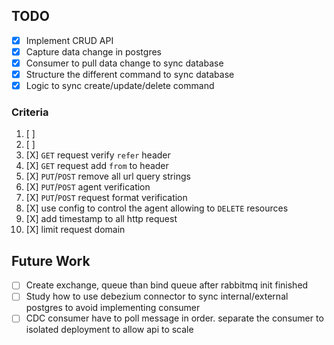 

## TODO
* [X] Implement CRUD API
* [X] Capture data change in postgres
* [X] Consumer to pull data change to sync database
* [X] Structure the different command to sync database
* [X] Logic to sync create/update/delete command

### Criteria

1. [ ]
2. [ ]
3. [X] `GET` request verify `refer` header
4. [X] `GET` request add `from` to header
5. [X] `PUT`/`POST` remove all url query strings
6. [X] `PUT`/`POST` agent verification
7. [X] `PUT`/`POST` request format verification
8. [X] use config to control the agent allowing to `DELETE` resources
9. [X] add timestamp to all http request
10. [X] limit request domain


## Future Work

* [ ] Create exchange, queue than bind queue after rabbitmq init finished
* [ ] Study how to use debezium connector to sync internal/external postgres to avoid implementing consumer
* [ ] CDC consumer have to poll message in order. separate the consumer to isolated deployment to allow api to scale